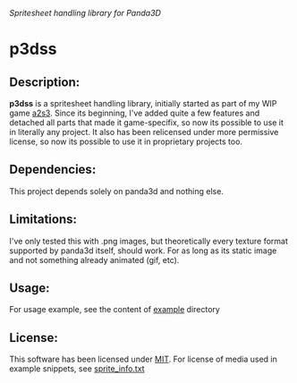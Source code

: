 *Spritesheet handling library for Panda3D*

# p3dss

## Description:

**p3dss** is a spritesheet handling library, initially started as part of my WIP
game [a2s3](https://github.com/moonburnt/a2s3). Since its beginning, I've added
quite a few features and detached all parts that made it game-specifix, so now
its possible to use it in literally any project. It also has been relicensed under
more permissive license, so now its possible to use it in proprietary projects too.

## Dependencies:

This project depends solely on panda3d and nothing else.

## Limitations:

I've only tested this with .png images, but theoretically every texture format
supported by panda3d itself, should work. For as long as its static image and not
something already animated (gif, etc).

## Usage:

For usage example, see the content of [example](example) directory

## License:

This software has been licensed under [MIT](LICENSE). For license of media used
in example snippets, see [sprite_info.txt](example/sprite_info.txt)
